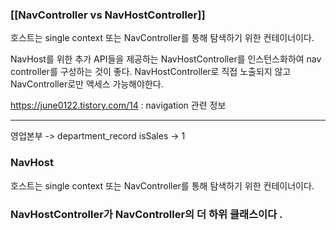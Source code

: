 
### [[NavController vs NavHostController]]

호스트는 single context 또는 NavController를 통해 탐색하기 위한 컨테이너이다.

NavHost를 위한 추가 API들을 제공하는 NavHostController를 인스턴스화하여 nav controller를 구성하는 것이 좋다. NavHostController로 직접 노출되지 않고 NavController로만 액세스 가능해야한다.



https://june0122.tistory.com/14 : navigation 관련 정보



----
영업본부 -> department_record isSales -> 1 

### NavHost 

호스트는 single context 또는 NavController를 통해 탐색하기 위한 컨테이너이다. 


### NavHostController가 NavController의 더 하위 클래스이다 .
